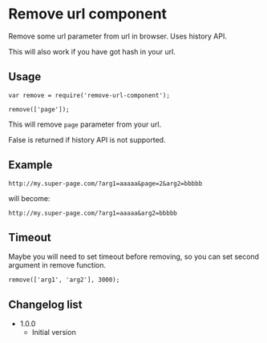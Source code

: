 # Remove url component

Remove some url parameter from url in browser.
Uses history API.

This will also work if you have got hash in your url.

## Usage

```
var remove = require('remove-url-component');

remove(['page']);
```

This will remove `page` parameter from your url.

False is returned if history API is not supported.

## Example

`http://my.super-page.com/?arg1=aaaaa&page=2&arg2=bbbbb`

will become:

`http://my.super-page.com/?arg1=aaaaa&arg2=bbbbb`

## Timeout

Maybe you will need to set timeout before removing, so you can set second argument in remove function.

```
remove(['arg1', 'arg2'], 3000);
```

## Changelog list

* 1.0.0
	+ Initial version